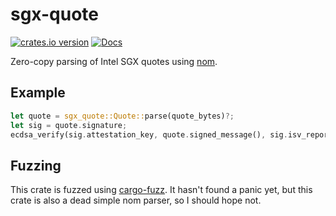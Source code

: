 # sgx-quote

[![crates.io version](https://img.shields.io/crates/v/sgx-quote.svg)](https://crates.io/crates/sgx-quote)
[![Docs](https://docs.rs/sgx-quote/badge.svg)](https://docs.rs/sgx-quote)

Zero-copy parsing of Intel SGX quotes using [nom](https://github.com/Geal/nom).

## Example

```rust
let quote = sgx_quote::Quote::parse(quote_bytes)?;
let sig = quote.signature;
ecdsa_verify(sig.attestation_key, quote.signed_message(), sig.isv_report_signature)?;
```

## Fuzzing

This crate is fuzzed using [cargo-fuzz](https://rust-fuzz.github.io/book/cargo-fuzz.html).
It hasn't found a panic yet, but this crate is also a dead simple nom parser, so I should hope not.
